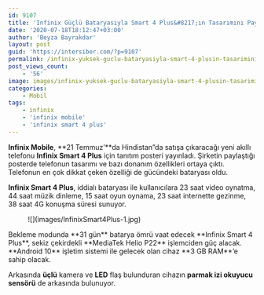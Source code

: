 ```yaml
---
id: 9107
title: 'Infinix Güçlü Bataryasıyla Smart 4 Plus&#8217;ın Tasarımını Paylaştı'
date: '2020-07-18T18:12:47+03:00'
author: 'Beyza Bayrakdar'
layout: post
guid: 'https://intersiber.com/?p=9107'
permalink: /infinix-yuksek-guclu-bataryasiyla-smart-4-plusin-tasarimini-paylasti/
post_views_count:
    - '56'
image: images/infinix-yuksek-guclu-bataryasiyla-smart-4-plusin-tasarimini-paylasti.jpg
categories:
    - Mobil
tags:
    - infinix
    - 'infinix mobile'
    - 'infinix smart 4 plus'
---
```


**Infinix Mobile**, **21 Temmuz’**da Hindistan”da satışa çıkaracağı yeni akıllı telefonu **Infinix Smart 4 Plus** için tanıtım posteri yayınladı. Şirketin paylaştığı posterde telefonun tasarımı ve bazı donanım özellikleri ortaya çıktı. Telefonun en çok dikkat çeken özelliği de gücündeki bataryası oldu.

**Infinix Smart 4 Plus**, iddialı bataryası ile kullanıcılara 23 saat video oynatma, 44 saat müzik dinleme, 15 saat oyun oynama, 23 saat internette gezinme, 38 saat 4G konuşma süresi sunuyor.

<div class="wp-block-image"><figure class="aligncenter size-large">![](images/InfinixSmart4Plus-1.jpg)</figure></div>Bekleme modunda **31 gün** batarya ömrü vaat edecek **Infinix Smart 4 Plus**, sekiz çekirdekli **MediaTek Helio P22** işlemciden güç alacak. **Android 10** işletim sistemi ile gelecek olan cihaz **3 GB RAM**‘e sahip olacak.

Arkasında **üçlü** kamera ve **LED** flaş bulunduran cihazın **parmak izi okuyucu sensörü** de arkasında bulunuyor.